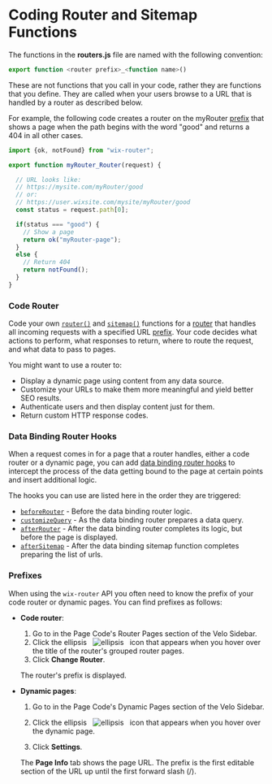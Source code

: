 # Coding Router and Sitemap Functions
  
The functions in the **routers.js** file are named with the following convention:

``` javascript
export function <router prefix>_<function name>()
```

These are not functions that you call in your code, rather they are functions
that you define. They are called when your users browse to a URL that is handled
by a router as described below.

For example, the following code creates a router on the myRouter [prefix](#prefixes) that
shows a page when the path begins with the word "good" and returns a 404 in
all other cases.

```javascript
import {ok, notFound} from "wix-router";

export function myRouter_Router(request) {

  // URL looks like:
  // https://mysite.com/myRouter/good
  // or:
  // https://user.wixsite.com/mysite/myRouter/good
  const status = request.path[0];

  if(status === "good") {
    // Show a page
    return ok("myRouter-page");
  }
  else {
    // Return 404
    return notFound();
  }
}
```

### Code Router
Code your own [`router()`](#router) and [`sitemap()`](#sitemap) functions for a
[router](https://support.wix.com/en/article/routers) that handles all incoming
requests with a specified URL [prefix](#prefixes). Your code decides what actions to
perform, what responses to return, where to route the request, and what data
to pass to pages.

You might want to use a router to:

+ Display a dynamic page using content from any data source.
+ Customize your URLs to make them more meaningful and yield better SEO results.
+ Authenticate users and then display content just for them.
+ Return custom HTTP response codes.


### Data Binding Router Hooks
When a request comes in for a page that a router handles, either a code router
or a dynamic page, you can add [data binding router hooks](https://support.wix.com/en/article/data-binding-router-hooks)
to intercept the process of the data getting bound to the page at certain
points and insert additional logic.

The hooks you can use are listed here in the order they are triggered:

+ [`beforeRouter`](/wix-router/beforeRouter) - Before the data binding router logic.
+ [`customizeQuery`](/wix-router/customizeQuery) - As the data binding router prepares a data query.
+ [`afterRouter`](/wix-router/afterRouter) - After the data binding router completes its logic, but before the page is displayed.
+ [`afterSitemap`](/wix-router/afterSitemap) - After the data binding sitemap function completes preparing the list of urls.

### Prefixes
When using the `wix-router` API you often need to know the prefix of your code router
or dynamic pages. You can find prefixes as follows:

+ **Code router**:

    1. Go to  in the Page Code's Router Pages section of the Velo Sidebar.
    1. Click the ellipsis &nbsp; ![ellipsis](../assets/images/ellipses.png) &nbsp; icon that appears when you hover over the title of the router's grouped router pages.
    1. Click **Change Router**.

  The router's prefix is displayed.


+ **Dynamic pages**:

  1. Go to  in the Page Code's Dynamic Pages section of the Velo Sidebar.

  1. Click the ellipsis &nbsp; ![ellipsis](../assets/images/ellipses.png) &nbsp; icon that appears when you hover over the dynamic page.

  1. Click **Settings**.

  The **Page Info** tab shows the page URL. The prefix is the
  first editable section of the URL up until the first forward slash (/).